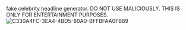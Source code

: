 fake celebrity headline generator. DO NOT USE MALICIOUSLY. THIS IS ONLY FOR ENTERTAINMENT PURPOSES.![C330A4FC-3EA4-4BD5-80A0-BFFBFAA0FB89](https://github.com/user-attachments/assets/145d6dd9-2a31-4e84-84c3-91784237c95f)
